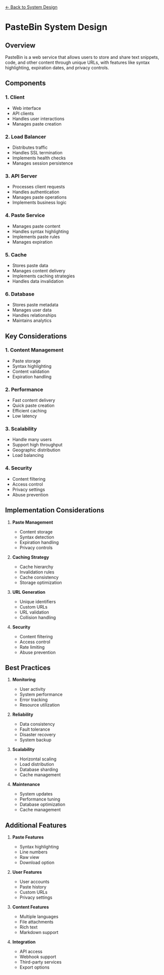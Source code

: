 [← Back to System Design](../system-design.md)

# PasteBin System Design

## Overview
PasteBin is a web service that allows users to store and share text snippets, code, and other content through unique URLs, with features like syntax highlighting, expiration dates, and privacy controls.

## Components

### 1. Client
- Web interface
- API clients
- Handles user interactions
- Manages paste creation

### 2. Load Balancer
- Distributes traffic
- Handles SSL termination
- Implements health checks
- Manages session persistence

### 3. API Server
- Processes client requests
- Handles authentication
- Manages paste operations
- Implements business logic

### 4. Paste Service
- Manages paste content
- Handles syntax highlighting
- Implements paste rules
- Manages expiration

### 5. Cache
- Stores paste data
- Manages content delivery
- Implements caching strategies
- Handles data invalidation

### 6. Database
- Stores paste metadata
- Manages user data
- Handles relationships
- Maintains analytics

## Key Considerations

### 1. Content Management
- Paste storage
- Syntax highlighting
- Content validation
- Expiration handling

### 2. Performance
- Fast content delivery
- Quick paste creation
- Efficient caching
- Low latency

### 3. Scalability
- Handle many users
- Support high throughput
- Geographic distribution
- Load balancing

### 4. Security
- Content filtering
- Access control
- Privacy settings
- Abuse prevention

## Implementation Considerations

1. **Paste Management**
   - Content storage
   - Syntax detection
   - Expiration handling
   - Privacy controls

2. **Caching Strategy**
   - Cache hierarchy
   - Invalidation rules
   - Cache consistency
   - Storage optimization

3. **URL Generation**
   - Unique identifiers
   - Custom URLs
   - URL validation
   - Collision handling

4. **Security**
   - Content filtering
   - Access control
   - Rate limiting
   - Abuse prevention

## Best Practices

1. **Monitoring**
   - User activity
   - System performance
   - Error tracking
   - Resource utilization

2. **Reliability**
   - Data consistency
   - Fault tolerance
   - Disaster recovery
   - System backup

3. **Scalability**
   - Horizontal scaling
   - Load distribution
   - Database sharding
   - Cache management

4. **Maintenance**
   - System updates
   - Performance tuning
   - Database optimization
   - Cache management

## Additional Features

1. **Paste Features**
   - Syntax highlighting
   - Line numbers
   - Raw view
   - Download option

2. **User Features**
   - User accounts
   - Paste history
   - Custom URLs
   - Privacy settings

3. **Content Features**
   - Multiple languages
   - File attachments
   - Rich text
   - Markdown support

4. **Integration**
   - API access
   - Webhook support
   - Third-party services
   - Export options
